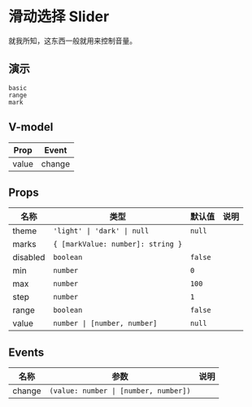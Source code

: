 # 滑动选择 Slider
就我所知，这东西一般就用来控制音量。

## 演示
```demo
basic
range
mark
```
## V-model
|Prop|Event|
|-|-|
|value|change|

## Props
|名称|类型|默认值|说明|
|-|-|-|-|
|theme|`'light' \| 'dark' \| null`|`null`||
|marks|`{ [markValue: number]: string }`|||
|disabled|`boolean`|`false`||
|min|`number`|`0`||
|max|`number`|`100`||
|step|`number`|`1`||
|range|`boolean`|`false`||
|value|`number \| [number, number]`|`null`|

## Events
|名称|参数|说明|
|-|-|-|
|change|`(value: number \| [number, number])`||

